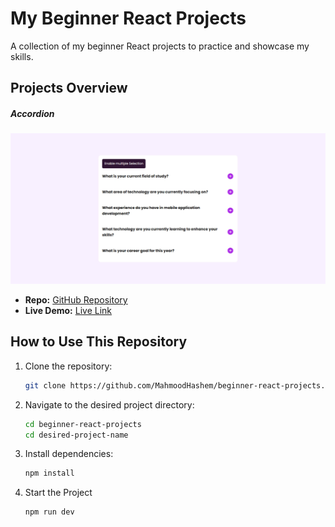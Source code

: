 # My Beginner React Projects

A collection of my beginner React projects to practice and showcase my skills.

## Projects Overview

##### **Accordion**

![Screenshot](./accordion/public/screenshot.png)

- **Repo:** [GitHub Repository](https://github.com/your-username/repo-name/tree/main/project-one)
- **Live Demo:** [Live Link](https://your-username.github.io/repo-name/project-one)

## How to Use This Repository

1. Clone the repository:
   ```bash
   git clone https://github.com/MahmoodHashem/beginner-react-projects.git
   ```
2. Navigate to the desired project directory:
    ```bash
    cd beginner-react-projects
    cd desired-project-name
    ```
3. Install dependencies:
    ```bash
    npm install
    ```
4. Start the Project
    ```bash
    npm run dev
    ```